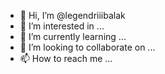 - 👋 Hi, I’m @legendriiibalak
- 👀 I’m interested in ...
- 🌱 I’m currently learning ...
- 💞️ I’m looking to collaborate on ...
- 📫 How to reach me ...

<!---
legendriiibalak/legendriiibalak is a ✨ special ✨ repository because its `README.md` (this file) appears on your GitHub profile.
You can click the Preview link to take a look at your changes.
--->
